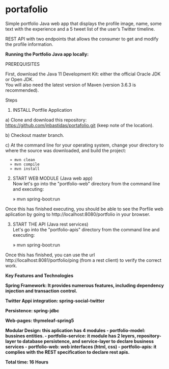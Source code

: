 # portafolio
Simple portfolio Java web app that displays the profile image, name, some text with the experience and a 5 tweet list of the user’s Twitter timeline.

REST API with two endpoints that allows the consumer to get and modify the profile information.



<b>Running the Portfolio Java app locally:</b>

PREREQUISITES

First, download the Java 11 Development Kit: either the official Oracle JDK or Open JDK.<br />
You will also need the latest version of Maven (version 3.6.3 is recommended).


Steps

1. INSTALL Portfile Application

  a) Clone and download this repository: https://github.com/jnbastidas/portafolio.git (keep note of the location).

  b) Checkout master branch.

  c) At the command line for your operating system, change your directory to where the source was downloaded, and build the project:

      » mvn clean
      » mvn compile
      » mvn install
  
 2. START WEB MODULE (Java web app)
  <br />Now let's go into the "portfolio-web" directory from the command line and executing:
  
      » mvn spring-boot:run
      
  Once this has finished executing, you should be able to see the Porfile web aplication by going to http://localhost:8080/portfolio in your browser.
 
 3. START THE API (Java rest services)
  <br />Let's go into the "portfolio-apis" directory from the command line and executing:

      » mvn spring-boot:run
 
  Once this has finished, you can use the url http://localhost:8081/portfolio/ping (from a rest client) to verify the correct work.
 
 
 
 <b>Key Features and Technologies<b/>
  
Spring Framework: It provides numerous features, including dependency injection and transaction control.
  
Twitter Appi integration: spring-social-twitter
  
Persistence: spring-jdbc
  
Web-pages: thymeleaf-spring5
  
Modular Design: this aplication has 4 modules
      - portfolio-model: bussines entities.
      - portfolio-service: it module has 2 leyers, repository-layer to database persistence, and service-layer to declare business services
      - portfolio-web: web interfaces (html, css)
      - portfolio-apis: it complies with the REST specification to declare rest apis.
      
      
<b>Total time:</b> 16 Hours
      
      
      
      
      
      
  
    
